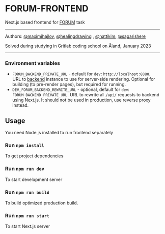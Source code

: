 # FORUM-FRONTEND

Next.js based frontend for [FORUM](https://github.com/01-edu/public/tree/master/subjects/forum) task

---

Authors: [@maximihajlov](https://github.com/maximihajlov), [@healingdrawing](https://github.com/healingdrawing)
, [@nattikim](https://github.com/nattikim), [@sagarishere](https://github.com/sagarishere)

Solved during studying in Gritlab coding school on Åland, January 2023

---

### Environment variables

- `FORUM_BACKEND_PRIVATE_URL` - default for `dev`: `http://localhost:8080`.
  URL to [backend](../backend) instance to use for server-side rendering. Optional for building (to pre-render pages),
  but required for running.
- `DEV_FORUM_BACKEND_REWRITE_URL` - optional, default for `dev`: `FORUM_BACKEND_PRIVATE_URL`.
  URL to rewrite all `/api/` requests to backend using Next.js. It should not be used in production, use reverse proxy
  instead.

## Usage

You need Node.js installed to run frontend separately

### Run `npm install`

To get project dependencies

### Run `npm run dev`

To start development server

### Run `npm run build`

To build optimized production build.

### Run `npm run start`

To start Next.js server

[//]: # "TODO: add comment about data fetching and export mode config"
